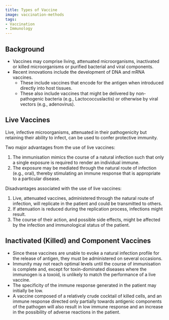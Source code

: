 ```yaml
---
title: Types of Vaccine
image: vaccination-methods
tags:
- Vaccination
- Immunology
---
```

## Background

- Vaccines may comprise living, attenuated microorganisms, inactivated or killed microorganisms or purified bacterial and viral components.
- Recent innovations include the development of DNA and mRNA vaccines.
  - These include vaccines that encode for the antigen when introduced directly into host tissues.
  - These also include vaccines that might be delivered by non-pathogenic bacteria (e.g., Lactococcuslactis) or otherwise by viral vectors (e.g., adenovirus).

## Live Vaccines

Live, infective microorganisms, attenuated in their pathogenicity but retaining their ability to infect, can be used to confer protective immunity.

Two major advantages from the use of live vaccines:

1. The immunisation mimics the course of a natural infection such that only a single exposure is required to render an individual immune.
2. The exposure may be mediated through the natural route of infection (e.g., oral), thereby stimulating an immune response that is appropriate to a particular disease.
 
Disadvantages associated with the use of live vaccines:

1. Live, attenuated vaccines, administered through the natural route of infection, will replicate in the patient and could be transmitted to others.
2. If attenuation is reduced during the replication process, infections might result.
3. The course of their action, and possible side effects, might be affected by the infection and immunological status of the patient.

## Inactivated (Killed) and Component Vaccines

- Since these vaccines are unable to evoke a natural infection profile for the release of antigen, they must be administered on several occasions.
- Immunity may not reach optimal levels until the course of immunisation is complete and, except for toxin-dominated diseases where the immunogen is a toxoid, is unlikely to match the performance of a
live vaccine.
- The specificity of the immune response generated in the patient may initially be low.
- A vaccine composed of a relatively crude cocktail of killed cells, and an immune response directed only partially towards antigenic components of the pathogen will also result in low immune response and an increase in the possibility of adverse reactions in the patient.
